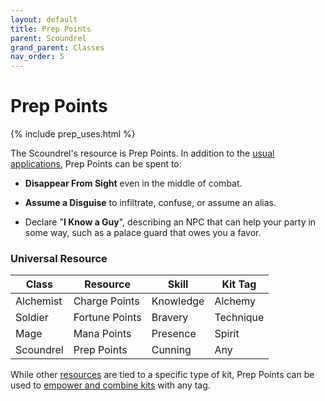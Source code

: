 ```yaml
---
layout: default
title: Prep Points
parent: Scoundrel
grand_parent: Classes
nav_order: 5
---
```


# Prep Points

{% include prep_uses.html %}

The Scoundrel's resource is Prep Points. In addition to the [usual applications](../../gameplay/resources.md), Prep Points can be spent to:

- **Disappear From Sight** even in the middle of combat.

- **Assume a Disguise** to infiltrate, confuse, or assume an alias.

- Declare "**I Know a Guy**", describing an NPC that can help your party in some way, such as a palace guard that owes you a favor.

### Universal Resource

| Class     | Resource       | Skill     | Kit Tag   |
| --------- | -------------- | --------- | --------- |
| Alchemist | Charge Points  | Knowledge | Alchemy   |
| Soldier   | Fortune Points | Bravery   | Technique |
| Mage      | Mana Points    | Presence  | Spirit    |
| Scoundrel | Prep Points    | Cunning   | Any       |

While other [resources](../../gameplay/resources.md) are tied to a specific type of kit, Prep Points can be used to [empower and combine kits](../../more/resources/empower_kits.md) with any tag.
